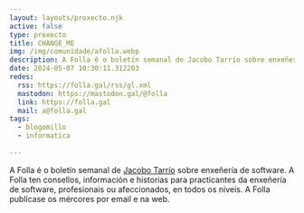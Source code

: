 ```yaml
---
layout: layouts/proxecto.njk
active: false
type: proxecto
title: CHANGE_ME
img: /img/comunidade/afolla.webp
description: A Folla é o boletín semanal de Jacobo Tarrío sobre enxeñería de software. A Folla ten consellos, información e historias para practicantes da enxeñería de software, profesionais ou afeccionados, en todos os niveis.
date: 2024-05-07 10:30:11.312203
redes:
  rss: https://folla.gal/rss/gl.xml
  mastodon: https://mastodon.gal/@folla
  link: https://folla.gal
  mail: a@folla.gal
tags:
  - blogomillo
  - informatica
  
---
```

A Folla é o boletín semanal de [Jacobo Tarrío](https://jacobo.tarrio.org/) sobre enxeñería de software. A Folla ten consellos, información e historias para practicantes da enxeñería de software, profesionais ou afeccionados, en todos os niveis. A Folla publícase os mércores por email e na web.